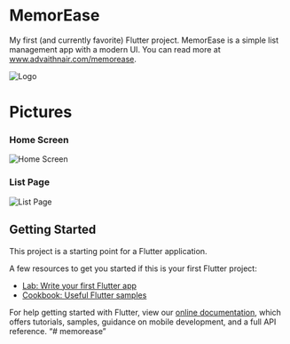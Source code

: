 # MemorEase

My first (and currently favorite) Flutter project.
MemorEase is a simple list management app with a modern UI. You can read more at www.advaithnair.com/memorease.

![Logo](https://static.wixstatic.com/media/c74cc7_1bc4ba4b37d64f84bf5beb028fe22de1~mv2_d_6250_6250_s_4_2.png/v1/fill/w_920,h_920,al_c,q_85,usm_0.66_1.00_0.01/icon.webp)

# Pictures
### Home Screen
![Home Screen](https://static.wixstatic.com/media/c74cc7_d5ea3a97a3f54964a5216c37dc4d3e41~mv2_d_1242_2688_s_2.png/v1/fill/w_484,h_1048,al_c,q_90,usm_0.66_1.00_0.01/Home.webp)

### List Page
![List Page](https://static.wixstatic.com/media/c74cc7_27825767b2864aafa1bc0c193aa98b55~mv2_d_1242_2688_s_2.png/v1/fill/w_484,h_1048,al_c,q_90,usm_0.66_1.00_0.01/List.webp)

## Getting Started

This project is a starting point for a Flutter application.

A few resources to get you started if this is your first Flutter project:

- [Lab: Write your first Flutter app](https://flutter.dev/docs/get-started/codelab)
- [Cookbook: Useful Flutter samples](https://flutter.dev/docs/cookbook)

For help getting started with Flutter, view our
[online documentation](https://flutter.dev/docs), which offers tutorials,
samples, guidance on mobile development, and a full API reference.
“# memorease”
